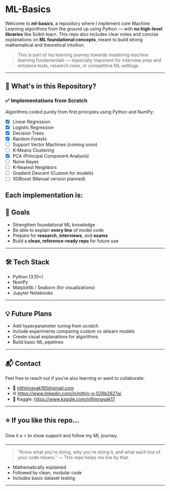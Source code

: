 # ML-Basics

Welcome to **ml-basics**, a repository where I implement core Machine Learning algorithms from the ground up using Python — with **no high-level libraries** like Scikit-learn. This repo also includes clear notes and concise explanations on **ML foundational concepts**, meant to build strong mathematical and theoretical intuition.

> This is part of my learning journey towards mastering machine learning fundamentals — especially important for interview prep and entrance tests, research roles, or competitive ML settings.

---

## 🚀 What's in this Repository?

### ✅ Implementations from Scratch
Algorithms coded purely from first principles using Python and NumPy:
- [x] Linear Regression
- [x] Logistic Regression
- [x] Decision Trees
- [x] Random Forests
- [ ] Support Vector Machines (coming soon)
- [ ] K-Means Clustering
- [x] PCA (Principal Component Analysis)
- [ ] Naive Bayes
- [ ] K-Nearest Neighbors
- [ ] Gradient Descent (Custom for models)
- [ ] XGBoost (Manual version planned)

Each implementation is:
---

## 🎯 Goals
- Strengthen foundational ML knowledge
- Be able to explain **every line** of model code
- Prepare for **research**, **interviews**, and **exams**
- Build a **clean, reference-ready repo** for future use

---

## 🛠 Tech Stack
- Python (3.10+)
- NumPy
- Matplotlib / Seaborn (for visualizations)
- Jupyter Notebooks

---

## 💡 Future Plans
- Add hyperparameter tuning from scratch
- Include experiments comparing custom vs sklearn models
- Create visual explanations for algorithms
- Build basic ML pipelines

---

## 📬 Contact
Feel free to reach out if you're also learning or want to collaborate:
- 📧 nithinnayak165@gmail.com
- 🌐 https://www.linkedin.com/in/nithin-g-026b2627a/
- 🧠 Kaggle: https://www.kaggle.com/nithinnayak17

---

## ⭐ If you like this repo...
Give it a ⭐ to show support and follow my ML journey.

---

> "Know what you're doing, why you're doing it, and what each line of your code means." — This repo helps me live by that.

- Mathematically explained
- Followed by clean, modular code
- Includes basic dataset testing

---




